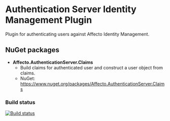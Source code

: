 # Authentication Server Identity Management Plugin

Plugin for authenticating users against Affecto Identity Management.

## NuGet packages

* **Affecto.AuthenticationServer.Claims**
  * Build claims for authenticated user and construct a user object from claims.
  * NuGet: https://www.nuget.org/packages/Affecto.AuthenticationServer.Claims

### Build status

[![Build status](https://ci.appveyor.com/api/projects/status/14v5fubj1wevbqj2?svg=true)](https://ci.appveyor.com/project/affecto/dotnet-authenticationserver)